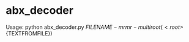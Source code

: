 # abx_decoder
Usage:
python abx_decoder.py ${FILENAME} -mr
mr - multi root(<root>${TEXTFROMFILE}</root>)
